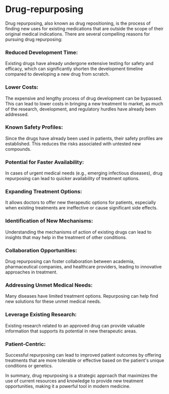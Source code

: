 # Drug-repurposing


Drug repurposing, also known as drug repositioning, is the process of finding new uses for existing medications that are outside the scope of their original medical indications. There are several compelling reasons for pursuing drug repurposing:

### Reduced Development Time: 
Existing drugs have already undergone extensive testing for safety and efficacy, which can significantly shorten the development timeline compared to developing a new drug from scratch.

### Lower Costs:
The expensive and lengthy process of drug development can be bypassed. This can lead to lower costs in bringing a new treatment to market, as much of the research, development, and regulatory hurdles have already been addressed.

### Known Safety Profiles:  
Since the drugs have already been used in patients, their safety profiles are established. This reduces the risks associated with untested new compounds.

### Potential for Faster Availability:
In cases of urgent medical needs (e.g., emerging infectious diseases), drug repurposing can lead to quicker availability of treatment options.

### Expanding Treatment Options:
It allows doctors to offer new therapeutic options for patients, especially when existing treatments are ineffective or cause significant side effects.

### Identification of New Mechanisms:
Understanding the mechanisms of action of existing drugs can lead to insights that may help in the treatment of other conditions.

### Collaboration Opportunities: 
Drug repurposing can foster collaboration between academia, pharmaceutical companies, and healthcare providers, leading to innovative approaches in treatment.

### Addressing Unmet Medical Needs:
Many diseases have limited treatment options. Repurposing can help find new solutions for these unmet medical needs.

### Leverage Existing Research:
Existing research related to an approved drug can provide valuable information that supports its potential in new therapeutic areas.

### Patient-Centric: 
Successful repurposing can lead to improved patient outcomes by offering treatments that are more tolerable or effective based on the patient's unique conditions or genetics.


 In summary, drug repurposing is a strategic approach that maximizes the use of current resources and knowledge to provide new treatment opportunities, making it a powerful tool in modern medicine.
